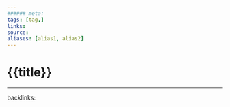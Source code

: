 ```yaml
---
###### meta:
tags: [tag,]
links:
source:
aliases: [alias1, alias2]
---
```

# {{title}}


---
backlinks: 